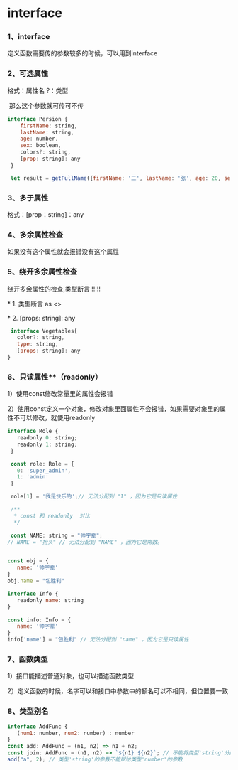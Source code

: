 # interface

### 1、interface

定义函数需要传的参数较多的时候，可以用到interface

### 2、可选属性

格式：属性名 ?：类型

​	那么这个参数就可传可不传

``` js
interface Persion {
    firstName: string, 
    lastName: string,
    age: number,
    sex: boolean,
    colors?: string,
    [prop: string]: any
 }

 let result = getFullName({firstName: '三', lastName: '张', age: 20, sex:false, height: 123})
```

### 3、多于属性

格式：[prop：string]：any

### 4、多余属性检查

如果没有这个属性就会报错没有这个属性

### 5、绕开多余属性检查

绕开多余属性的检查,类型断言  !!!!!

 \* 1. 类型断言 as <>

 \* 2. [props: string]: any

```js
 interface Vegetables{
   color?: string,
   type: string,
   [props: string]: any
}
```

### 6、只读属性**（readonly）

1）使用const修改常量里的属性会报错

​	2）使用const定义一个对象，修改对象里面属性不会报错，如果需要对象里的属性不可以修改，就使用readonly

```js
interface Role {
   readonly 0: string;
   readonly 1: string;
 }

 const role: Role = {
   0: 'super_admin',
   1: 'admin'
 }

 role[1] = '我是快乐的';// 无法分配到 "1" ，因为它是只读属性

 /**
  * const 和 readonly  对比
  */

 const NAME: string = "帅字辈";
// NAME = "抬头" // 无法分配到 "NAME" ，因为它是常数。


const obj = {
   name: '帅字辈'
}
obj.name = "包胜利"

interface Info {
   readonly name: string
}

const info: Info = {
   name: '帅字辈'
}
info['name'] = "包胜利" // 无法分配到 "name" ，因为它是只读属性
```

### 7、函数类型

1）接口能描述普通对象，也可以描述函数类型

​	2）定义函数的时候，名字可以和接口中参数中的额名可以不相同，但位置要一致

### 8、类型别名

```js
interface AddFunc {
   (num1: number, num2: number) : number
}
const add: AddFunc = (n1, n2) => n1 + n2;
const join: AddFunc = (n1, n2) => `${n1} ${n2}`; // 不能将类型'string'分配给类型'number'
add("a", 2); // 类型'string'的参数不能赋给类型'number'的参数
```

